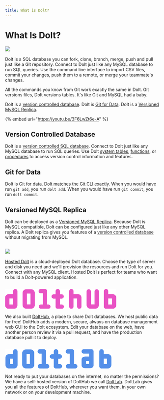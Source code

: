 ```yaml
---
title: What is Dolt?
---
```


# What Is Dolt?

![](.gitbook/assets/dolt-logo.png)

Dolt is a SQL database you can fork, clone, branch, merge, push and pull just like a Git repository. Connect to Dolt just like any MySQL database to run SQL queries. Use the command line interface to import CSV files, commit your changes, push them to a remote, or merge your teammate's changes.

All the commands you know from Git work exactly the same in Dolt. Git versions files, Dolt versions tables. It's like Git and MySQL had a baby.

Dolt is a [version controlled database](https://www.dolthub.com/blog/2021-09-17-database-version-control/). Dolt is [Git for Data](https://www.dolthub.com/blog/2020-03-06-so-you-want-git-for-data/). Dolt is a [Versioned MySQL Replica](https://www.dolthub.com/blog/2023-02-17-binlog-replication-preview/).

{% embed url="https://youtu.be/3F6LwZt6e-A" %}

## Version Controlled Database

Dolt is a [version controlled SQL database](https://www.dolthub.com/blog/2021-09-17-database-version-control/). Connect to Dolt just like any MySQL database to run SQL queries. Use Dolt [system tables](reference/sql/version-control/dolt-system-tables.md), [functions](reference/sql/version-control/dolt-sql-functions.md), or [procedures](reference/sql/version-control/dolt-sql-procedures.md) to access version control information and features.

## Git for Data

Dolt is [Git for data](https://www.dolthub.com/blog/2020-03-06-so-you-want-git-for-data/). [Dolt matches the Git CLI exactly](reference/cli.md). When you would have run `git add`, you run `dolt add`. When you would have run `git commit`, you run `dolt commit`.

## Versioned MySQL Replica

Dolt can be deployed as a [Versioned MySQL Replica](https://www.dolthub.com/blog/2023-03-15-getting-started-versioned-mysql-replica/). Because Dolt is MySQL compatible, Dolt can be configured just like any other MySQL replica. A Dolt replica gives you features of a [version controlled database](https://www.dolthub.com/blog/2021-09-17-database-version-control/) without migrating from MySQL.

##

![](.gitbook/assets/hosted-logo.png)

[Hosted Dolt](https://hosted.doltdb.com) is a cloud-deployed Dolt database. Choose the type of server and disk you need and we'll provision the resources and run Dolt for you. Connect with any MySQL client. Hosted Dolt is perfect for teams who want to build a Dolt-powered application.

##

![](.gitbook/assets/dolthub-logo.png)

We also built [DoltHub](https://www.dolthub.com), a place to share Dolt databases. We host public data for free! DoltHub adds a modern, secure, always on database management web GUI to the Dolt ecosystem. Edit your database on the web, have another person review it via a pull request, and have the production database pull it to deploy.

##

![](.gitbook/assets/doltlab-logo.png)

Not ready to put your databases on the internet, no matter the permissions? We have a self-hosted version of DoltHub we call [DoltLab](https://www.doltlab.com). DoltLab gives you all the features of DoltHub, wherever you want them, in your own network or on your development machine.
